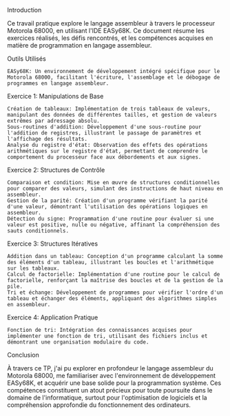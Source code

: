 Introduction

Ce travail pratique explore le langage assembleur à travers le processeur Motorola 68000, en utilisant l'IDE EASy68K. Ce document résume les exercices réalisés, les défis rencontrés, et les compétences acquises en matière de programmation en langage assembleur.

Outils Utilisés

    EASy68K: Un environnement de développement intégré spécifique pour le Motorola 68000, facilitant l'écriture, l'assemblage et le débogage de programmes en langage assembleur.

Exercice 1: Manipulations de Base

    Création de tableaux: Implémentation de trois tableaux de valeurs, manipulant des données de différentes tailles, et gestion de valeurs extrêmes par adressage absolu.
    Sous-routines d'addition: Développement d'une sous-routine pour l'addition de registres, illustrant le passage de paramètres et l'affichage des résultats.
    Analyse du registre d'état: Observation des effets des opérations arithmétiques sur le registre d'état, permettant de comprendre le comportement du processeur face aux débordements et aux signes.

Exercice 2: Structures de Contrôle

    Comparaison et condition: Mise en œuvre de structures conditionnelles pour comparer des valeurs, simulant des instructions de haut niveau en assembleur.
    Gestion de la parité: Création d'un programme vérifiant la parité d'une valeur, démontrant l'utilisation des opérations logiques en assembleur.
    Détection du signe: Programmation d'une routine pour évaluer si une valeur est positive, nulle ou négative, affinant la compréhension des sauts conditionnels.

Exercice 3: Structures Itératives

    Addition dans un tableau: Conception d'un programme calculant la somme des éléments d'un tableau, illustrant les boucles et l'arithmétique sur les tableaux.
    Calcul de factorielle: Implémentation d'une routine pour le calcul de factorielle, renforçant la maîtrise des boucles et de la gestion de la pile.
    Tri et échange: Développement de programmes pour vérifier l'ordre d'un tableau et échanger des éléments, appliquant des algorithmes simples en assembleur.

Exercice 4: Application Pratique

    Fonction de tri: Intégration des connaissances acquises pour implémenter une fonction de tri, utilisant des fichiers inclus et démontrant une organisation modulaire du code.
Conclusion

À travers ce TP, j'ai pu explorer en profondeur le langage assembleur du Motorola 68000, me familiariser avec l'environnement de développement EASy68K, et acquérir une base solide pour la programmation système. Ces compétences constituent un atout précieux pour toute poursuite dans le domaine de l'informatique, surtout pour l'optimisation de logiciels et la compréhension approfondie du fonctionnement des ordinateurs.
